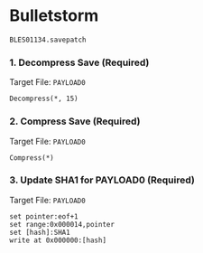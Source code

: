 #  Bulletstorm 

`BLES01134.savepatch`

### 1. Decompress Save (Required)

Target File: `PAYLOAD0`

```
Decompress(*, 15)
```

### 2. Compress Save (Required)

Target File: `PAYLOAD0`

```
Compress(*)
```

### 3. Update SHA1 for PAYLOAD0 (Required)

Target File: `PAYLOAD0`

```
set pointer:eof+1
set range:0x000014,pointer
set [hash]:SHA1
write at 0x000000:[hash]
```

